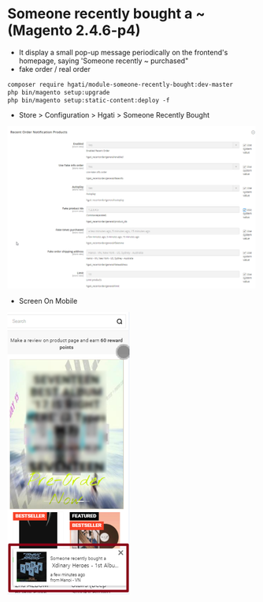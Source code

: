 # Someone recently bought a ~ (Magento 2.4.6-p4)
- It display a small pop-up message periodically on the frontend's homepage, saying 'Someone recently ~ purchased"
- fake order / real order

```
composer require hgati/module-someone-recently-bought:dev-master
php bin/magento setup:upgrade
php bin/magento setup:static-content:deploy -f
```

- Store > Configuration > Hgati > Someone Recently Bought

![](README-system-config.png)

- Screen On Mobile

![](README-frontend-mobile.png)


